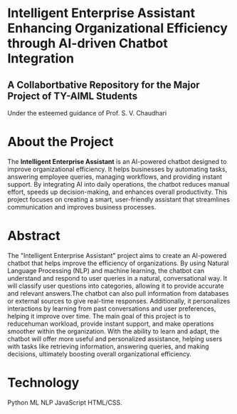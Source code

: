 # Intelligent Enterprise Assistant Enhancing Organizational Efficiency through AI-driven Chatbot Integration
## A Collabortbative Repository for the Major Project of TY-AIML Students
Under the esteemed guidance of Prof. S. V. Chaudhari
# About the Project
The **Intelligent Enterprise Assistant** is an AI-powered chatbot designed to improve organizational efficiency. It helps businesses by automating tasks, answering employee queries, managing workflows, and providing instant support. By integrating AI into daily operations, the chatbot reduces manual effort, speeds up decision-making, and enhances overall productivity. This project focuses on creating a smart, user-friendly assistant that streamlines communication and improves business processes.
# Abstract
The "Intelligent Enterprise Assistant" project aims to create an AI-powered chatbot that helps
improve the efficiency of organizations. By using Natural Language Processing (NLP) and machine learning, the chatbot can understand and respond to user queries in a natural, conversational way. It will classify user questions into categories, allowing it to provide accurate and relevant answers.The chatbot can also pull information from databases or external sources to give real-time responses. Additionally, it personalizes interactions by learning from past conversations and user preferences, helping it improve over time. The main goal of this project is to reducehuman workload, provide instant support, and make operations smoother within the organization. With the ability to learn and adapt, the chatbot will offer more useful and personalized assistance, helping users with tasks like retrieving information, answering queries, and making decisions, ultimately boosting overall organizational efficiency.
# Technology
Python 
ML
NLP
JavaScript
HTML/CSS.




